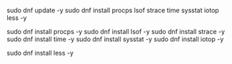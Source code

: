 sudo dnf update -y
sudo dnf install procps lsof strace time sysstat iotop less -y

sudo dnf install procps -y
sudo dnf install lsof -y
sudo dnf install strace -y
sudo dnf install time -y
sudo dnf install sysstat -y
sudo dnf install iotop -y

sudo dnf install less -y
